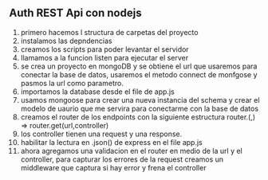## Auth REST Api con nodejs
1. primero hacemos l structura de carpetas del proyecto
2. instalamos las depndencias
3. creamos los scripts para poder levantar el servidor 
4. llamamos a la funcion listen para ejecutar el server
5. se crea un proyecto en mongoDB y se obtiene el url que usaremos para conectar la base de datos, usaremos el metodo connect de monfgose y pasmos la url como parametro.
6. importamos la database desde el file de app.js
7. usamos mongoose para crear una nueva instancia del schema y crear el modelo de uaurio que me servira para conectarme con la base de datos
8. creamos el router de los endpoints con la siguiente estructura router.<metodo>(<url>,<controller>) => router.get(url,controller)
9. los controller tienen una request y una response.
10. habilitar la lectura en .json() de express en el file app.js 
11. ahora agregamos una validacion en el router en medio de la url y el controller, para capturar los errores de la request creamos un middleware <validationResultRequest> que captura si hay error y frena el controller 